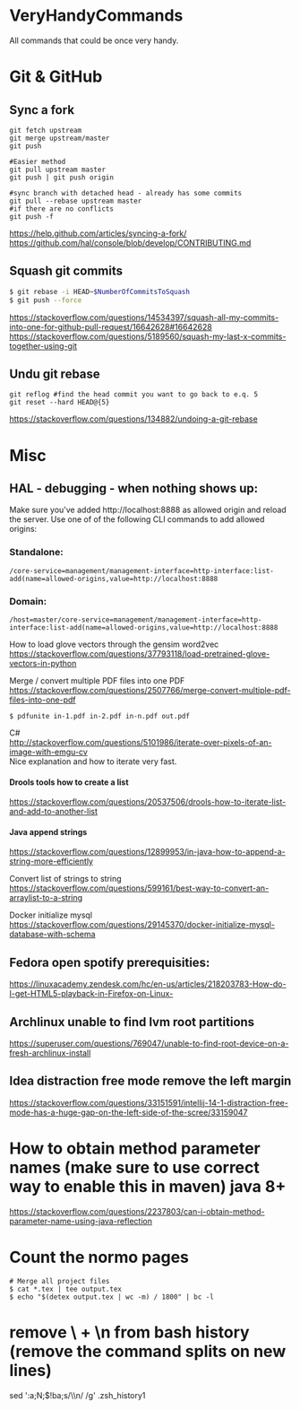 # VeryHandyCommands
All commands that could be once very handy.

# Git & GitHub

## Sync a fork
```
git fetch upstream
git merge upstream/master
git push

#Easier method
git pull upstream master
git push | git push origin

#sync branch with detached head - already has some commits 
git pull --rebase upstream master
#if there are no conflicts
git push -f
```
https://help.github.com/articles/syncing-a-fork/  
https://github.com/hal/console/blob/develop/CONTRIBUTING.md

## Squash git commits
```bash
$ git rebase -i HEAD~$NumberOfCommitsToSquash
$ git push --force
```
https://stackoverflow.com/questions/14534397/squash-all-my-commits-into-one-for-github-pull-request/16642628#16642628    
https://stackoverflow.com/questions/5189560/squash-my-last-x-commits-together-using-git  

## Undu git rebase
```
git reflog #find the head commit you want to go back to e.q. 5
git reset --hard HEAD@{5}
```
https://stackoverflow.com/questions/134882/undoing-a-git-rebase

# Misc

## HAL - debugging - when nothing shows up:  
Make sure you've added http://localhost:8888 as allowed origin and reload the server. Use one of of the following CLI commands to add allowed origins:

### Standalone:

```/core-service=management/management-interface=http-interface:list-add(name=allowed-origins,value=http://localhost:8888```

### Domain:

```/host=master/core-service=management/management-interface=http-interface:list-add(name=allowed-origins,value=http://localhost:8888```

How to load glove vectors through the gensim word2vec  
https://stackoverflow.com/questions/37793118/load-pretrained-glove-vectors-in-python


Merge / convert multiple PDF files into one PDF  
https://stackoverflow.com/questions/2507766/merge-convert-multiple-pdf-files-into-one-pdf
```
$ pdfunite in-1.pdf in-2.pdf in-n.pdf out.pdf
```
C#  
http://stackoverflow.com/questions/5101986/iterate-over-pixels-of-an-image-with-emgu-cv  
Nice explanation and how to iterate very fast.

#### Drools tools how to create a list
https://stackoverflow.com/questions/20537506/drools-how-to-iterate-list-and-add-to-another-list

#### Java append strings
https://stackoverflow.com/questions/12899953/in-java-how-to-append-a-string-more-efficiently

Convert list of strings to string  
https://stackoverflow.com/questions/599161/best-way-to-convert-an-arraylist-to-a-string

Docker initialize mysql  
https://stackoverflow.com/questions/29145370/docker-initialize-mysql-database-with-schema

## Fedora open spotify prerequisities:
https://linuxacademy.zendesk.com/hc/en-us/articles/218203783-How-do-I-get-HTML5-playback-in-Firefox-on-Linux-

## Archlinux unable to find lvm root partitions
https://superuser.com/questions/769047/unable-to-find-root-device-on-a-fresh-archlinux-install

##  Idea distraction free mode remove the left margin
https://stackoverflow.com/questions/33151591/intellij-14-1-distraction-free-mode-has-a-huge-gap-on-the-left-side-of-the-scree/33159047

# How to obtain method parameter names (make sure to use correct way to enable this in maven) java 8+
https://stackoverflow.com/questions/2237803/can-i-obtain-method-parameter-name-using-java-reflection

# Count the normo pages
```
# Merge all project files
$ cat *.tex | tee output.tex
$ echo "$(detex output.tex | wc -m) / 1800" | bc -l
```
# remove \ + \n from bash history (remove the command splits on new lines)
sed ':a;N;$!ba;s/\\\n/ /g' .zsh_history1
